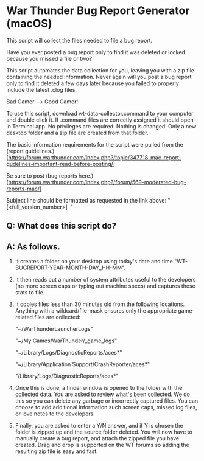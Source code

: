 # War Thunder Bug Report Generator (macOS)

This script will collect the files needed to file a bug report.

Have you ever posted a bug report only to find it was deleted or locked because you missed a file or two? 

This script automates the data collection for you, leaving you with a zip file containing the needed information. Never again will you post a bug report only to find it deleted a few days later because you failed to properly include the latest .clog files. 

Bad Gamer --> Good Gamer!

To use this script, download wt-data-collector.command to your computer and double click it. If .command files are correctly assigned it should open in Terminal.app. No privileges are required. Nothing is changed. Only a new desktop folder and a zip file are created from that folder.

The basic information requirements for the script were pulled from the (report guidelines.)[https://forum.warthunder.com/index.php?/topic/347718-mac-report-gudelines-important-read-before-posting/]

Be sure to post (bug reports here.)[https://forum.warthunder.com/index.php?/forum/569-moderated-bug-reports-mac/] 

Subject line should be formatted as requested in the link above: "[<full_version_number>]  <Issue>"

## Q: What does this script do?

## A: As follows.

1) It creates a folder on your desktop using today's date and time "WT-BUGREPORT-YEAR-MONTH-DAY_HH-MM".

2) It then reads out a number of system attributes useful to the developers (no more screen caps or typing out machine specs) and captures these stats to file. 
	
3) It copies files less than 30 minutes old from the following locations. Anything with a wildcard/file-mask ensures only the appropriate game-related files are collected:

	"~/WarThunderLauncherLogs"
	
	"~/My Games/WarThunder/_game_logs"
	
	"~/Library/Logs/DiagnosticReports/aces*"
	
	"~/Library/Application Support/CrashReporter/aces*"
	
	"/Library/Logs/DiagnosticReports/aces*"
	
4) Once this is done, a finder window is opened to the folder with the collected data. You are asked to review what's been collected. We do this so you can delete any garbage or incorrectly captured files. You can choose to add additional information such screen caps, missed log files, or love notes to the developers.

5) Finally, you are asked to enter a Y/N answer, and if Y is chosen the folder is zipped up and the source folder deleted. You will now have to manually create a bug report, and attach the zipped file you have created. Drag and drop is supported on the WT forums so adding the resulting zip file is easy and fast.

